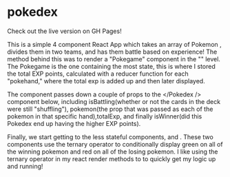 # pokedex
Check out the live version on GH Pages!

This is a simple 4 component React App which takes an array of Pokemon , divides them in two teams, and has them battle based on experience!
The method behind this was to render a "Pokegame" component in the "<App>" level. The Pokegame is the one containing the most state, this is where I stored the total EXP points,
calculated with a reducer function for each "pokehand," where the total exp is added up and then later displayed.

The <Pokegame /> component passes down a couple of props to the </Pokedex /> component below, including isBattling(whether or not the cards in the deck were still "shuffling"), pokemon(the prop that was passed as each of the pokemon in that specific hand),totalExp,
and finally isWinner(did this Pokedex end up having the higher EXP points).

Finally, we start getting to the less stateful components, <Pokedex /> and <Pokecard />. These two components use the ternary operator to conditionally display 
green on all of the winning pokemon and red on all of the losing pokemon. I like using the ternary operator in my react render methods to to quickly get my logic up and running!
